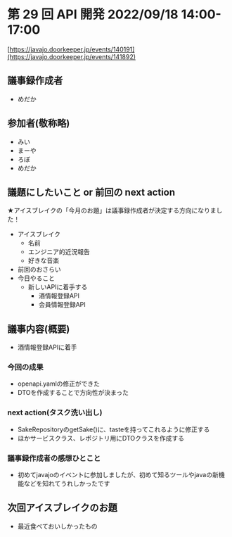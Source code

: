 # 第 29 回 API 開発 2022/09/18 14:00-17:00

[https://javajo.doorkeeper.jp/events/140191](https://javajo.doorkeeper.jp/events/141892)

## 議事録作成者
 - めだか

## 参加者(敬称略)
- みい
- まーや
- ろぼ
- めだか

## 議題にしたいこと or 前回の next action

★アイスブレイクの「今月のお題」は議事録作成者が決定する方向になりました！

- アイスブレイク
    - 名前
    - エンジニア的近況報告
    - 好きな音楽
- 前回のおさらい
- 今日やること
  - 新しいAPIに着手する
    - 酒情報登録API
    - 会員情報登録API

## 議事内容(概要)
 - 酒情報登録APIに着手

### 今回の成果
 - openapi.yamlの修正ができた
 - DTOを作成することで方向性が決まった

### next action(タスク洗い出し)
- SakeRepositoryのgetSake()に、tasteを持ってこれるように修正する
- ほかサービスクラス、レポジトリ用にDTOクラスを作成する

### 議事録作成者の感想ひとこと
- 初めてjavajoのイベントに参加しましたが、初めて知るツールやjavaの新機能などを知れてうれしかったです

## 次回アイスブレイクのお題
- 最近食べておいしかったもの
